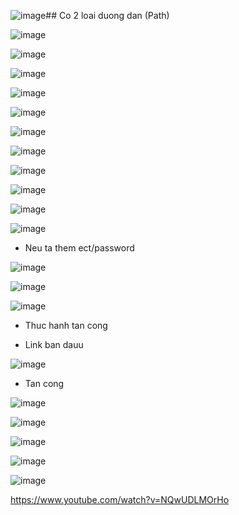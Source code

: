 ![image](https://github.com/yeuubonn2k4/BASIC_OF_CYBER/assets/161863346/4173592f-624d-4895-af2d-27acc9d1be08)## Co 2 loai duong dan (Path)

![image](https://github.com/yeuubonn2k4/BASIC_OF_CYBER/assets/161863346/e4919d6a-c882-438f-8aca-8953d3633468)

![image](https://github.com/yeuubonn2k4/BASIC_OF_CYBER/assets/161863346/9b9941ef-794f-4497-bbef-72bf29b5037c)

![image](https://github.com/yeuubonn2k4/BASIC_OF_CYBER/assets/161863346/efcd647d-1015-480a-89f9-97bec8a56dd0)

![image](https://github.com/yeuubonn2k4/BASIC_OF_CYBER/assets/161863346/03cfbb15-0656-488e-9390-f0d079358d82)

![image](https://github.com/yeuubonn2k4/BASIC_OF_CYBER/assets/161863346/57749405-850a-401b-af9c-8313c40943f4)

![image](https://github.com/yeuubonn2k4/BASIC_OF_CYBER/assets/161863346/c7da2306-d725-443a-b2ce-76044a8a0ed7)

![image](https://github.com/yeuubonn2k4/BASIC_OF_CYBER/assets/161863346/9958afb5-7046-44c4-8355-446cce49d8da)

![image](https://github.com/yeuubonn2k4/BASIC_OF_CYBER/assets/161863346/cee32a83-2d85-4aba-a9cc-af323913d126)

![image](https://github.com/yeuubonn2k4/BASIC_OF_CYBER/assets/161863346/e7ef9264-42da-47b8-8938-a0f717c17a74)

![image](https://github.com/yeuubonn2k4/BASIC_OF_CYBER/assets/161863346/6ee49042-45a3-4c63-b7cf-9d4558d5c4f3)

![image](https://github.com/yeuubonn2k4/BASIC_OF_CYBER/assets/161863346/1023da1e-3026-405b-ae08-e16bdcd6187b)

- Neu ta them ect/password

![image](https://github.com/yeuubonn2k4/BASIC_OF_CYBER/assets/161863346/d3d1b4a5-ab2d-49ad-b687-b51ef7289127)

![image](https://github.com/yeuubonn2k4/BASIC_OF_CYBER/assets/161863346/32a54e90-e726-43e3-aa7a-0699a4e65d3f)

![image](https://github.com/yeuubonn2k4/BASIC_OF_CYBER/assets/161863346/f3804e5c-8e88-4f1f-858a-cdac07a38748)

- Thuc hanh tan cong

- Link ban dauu

![image](https://github.com/yeuubonn2k4/BASIC_OF_CYBER/assets/161863346/75291465-dcf7-4a02-87f5-e181a6b81f91)

- Tan cong

![image](https://github.com/yeuubonn2k4/BASIC_OF_CYBER/assets/161863346/d65dc970-fde8-4ace-8c96-b2e5cba71740)

![image](https://github.com/yeuubonn2k4/BASIC_OF_CYBER/assets/161863346/2dbb716c-7453-498a-81ff-021dde2403d3)

![image](https://github.com/yeuubonn2k4/BASIC_OF_CYBER/assets/161863346/279ed13e-5942-478d-8976-bc8f9ead07fa)

![image](https://github.com/yeuubonn2k4/BASIC_OF_CYBER/assets/161863346/e1de1d9c-cde0-4c4d-a36e-bf38ea3aed32)

![image](https://github.com/yeuubonn2k4/BASIC_OF_CYBER/assets/161863346/28a10509-244c-4ec1-a272-7b6706074c05)

https://www.youtube.com/watch?v=NQwUDLMOrHo


